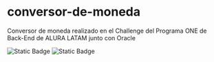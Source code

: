 # conversor-de-moneda
Conversor de moneda realizado en el Challenge del Programa ONE de Back-End de ALURA LATAM junto con Oracle

<p>
  <img alt="Static Badge" src="https://img.shields.io/badge/17.0.0-brightgreen?label=JAVA%20Version">
  <img alt="Static Badge" src="https://img.shields.io/badge/Eclipse-blue?label=IDE">
</p>

